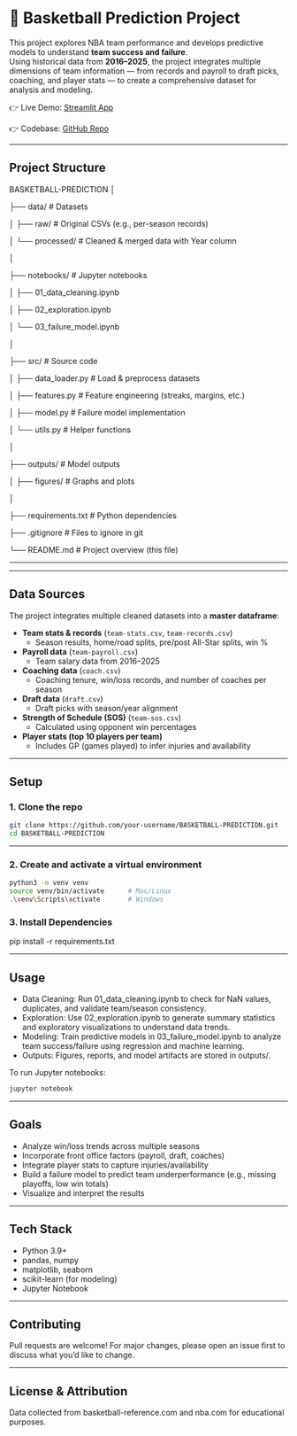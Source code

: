 # 🏀 Basketball Prediction Project  

This project explores NBA team performance and develops predictive models to understand **team success and failure**.  
Using historical data from **2016–2025**, the project integrates multiple dimensions of team information — from records and payroll to draft picks, coaching, and player stats — to create a comprehensive dataset for analysis and modeling.  

👉 Live Demo: [Streamlit App](https://basketball-predictions-trustanprice.streamlit.app/)

👉 Codebase: [GitHub Repo](https://github.com/trustanprice/basketball-predictions)

---

## Project Structure  

BASKETBALL-PREDICTION
│

├── data/ # Datasets

│ ├── raw/ # Original CSVs (e.g., per-season records)

│ └── processed/ # Cleaned & merged data with Year column

│

├── notebooks/ # Jupyter notebooks

│ ├── 01_data_cleaning.ipynb

│ ├── 02_exploration.ipynb

│ └── 03_failure_model.ipynb

│

├── src/ # Source code

│ ├── data_loader.py # Load & preprocess datasets

│ ├── features.py # Feature engineering (streaks, margins, etc.)

│ ├── model.py # Failure model implementation

│ └── utils.py # Helper functions

│

├── outputs/ # Model outputs

│ ├── figures/ # Graphs and plots

│

├── requirements.txt # Python dependencies

├── .gitignore # Files to ignore in git

└── README.md # Project overview (this file)

---


---

## Data Sources  

The project integrates multiple cleaned datasets into a **master dataframe**:  

- **Team stats & records** (`team-stats.csv`, `team-records.csv`)  
  - Season results, home/road splits, pre/post All-Star splits, win %  
- **Payroll data** (`team-payroll.csv`)  
  - Team salary data from 2016–2025  
- **Coaching data** (`coach.csv`)  
  - Coaching tenure, win/loss records, and number of coaches per season  
- **Draft data** (`draft.csv`)  
  - Draft picks with season/year alignment  
- **Strength of Schedule (SOS)** (`team-sos.csv`)  
  - Calculated using opponent win percentages  
- **Player stats (top 10 players per team)**  
  - Includes GP (games played) to infer injuries and availability  

---

## Setup  

### 1. Clone the repo
```bash
git clone https://github.com/your-username/BASKETBALL-PREDICTION.git
cd BASKETBALL-PREDICTION
```
---

### 2. Create and activate a virtual environment
```bash
python3 -m venv venv
source venv/bin/activate      # Mac/Linux
.\venv\Scripts\activate       # Windows
```

### 3. Install Dependencies
pip install -r requirements.txt

---

## Usage

- Data Cleaning: Run 01_data_cleaning.ipynb to check for NaN values, duplicates, and validate team/season consistency.
- Exploration: Use 02_exploration.ipynb to generate summary statistics and exploratory visualizations to understand data trends.
- Modeling: Train predictive models in 03_failure_model.ipynb to analyze team success/failure using regression and machine learning.
- Outputs: Figures, reports, and model artifacts are stored in outputs/.

To run Jupyter notebooks:
```bash
jupyter notebook
```

---

## Goals

- Analyze win/loss trends across multiple seasons
- Incorporate front office factors (payroll, draft, coaches)
- Integrate player stats to capture injuries/availability
- Build a failure model to predict team underperformance (e.g., missing playoffs, low win totals)
- Visualize and interpret the results

---

## Tech Stack

- Python 3.9+
- pandas, numpy
- matplotlib, seaborn
- scikit-learn (for modeling)
- Jupyter Notebook

---

## Contributing

Pull requests are welcome! For major changes, please open an issue first to discuss what you’d like to change.

---

## License & Attribution

Data collected from basketball-reference.com and nba.com for educational purposes.
